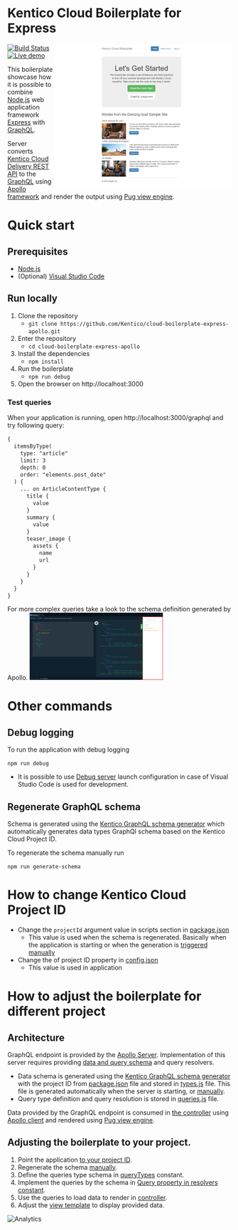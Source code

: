 # Kentico Cloud Boilerplate for Express
[<img align="right" src="/docs/assets/template_thumbnail.png" alt="Boilerplate screenshot" />](https://cloud-boilerplate-express-apollo.azurewebsites.net)

[![Build Status](https://api.travis-ci.org/Kentico/cloud-boilerplate-express-apollo.svg?branch=master)](https://travis-ci.org/Kentico/cloud-boilerplate-express-apollo)
[![Live demo](https://img.shields.io/badge/-Live%20Demo-brightgreen.svg)](https://cloud-boilerplate-express-apollo.azurewebsites.net/)

This boilerplate showcase how it is possible to combine [Node.js](https://nodejs.org/en/) web application framework [Express](https://expressjs.com/) with [GraphQL](https://graphql.org/).

Server converts [Kentico Cloud Delivery REST API](https://developer.kenticocloud.com/reference) to the [GraphQL](https://graphql.org/) using [Apollo framework](https://www.apollographql.com/) and render the output using [Pug view engine](https://pugjs.org/).

# Quick start

## Prerequisites
* [Node.js](https://nodejs.org/en/download/)
* (Optional) [Visual Studio Code](https://code.visualstudio.com/)

## Run locally
1. Clone the repository
   * `git clone https://github.com/Kentico/cloud-boilerplate-express-apollo.git`
2. Enter the repository
   * `cd cloud-boilerplate-express-apollo`
3. Install the dependencies
   * `npm install`
4. Run the boilerplate
   * `npm run debug`
5. Open the browser on http://localhost:3000

### Test queries

When your application is running, open http://localhost:3000/graphql and try following query:
```
{
  itemsByType(
    type: "article"
    limit: 3
    depth: 0
    order: "elements.post_date"
  ) {
    ... on ArticleContentType {
      title {
        value
      }
      summary {
        value
      }
      teaser_image {
        assets {
          name
          url
        }
      }
    }
  }
}
```
For more complex queries take a look to the schema definition generated by Apollo.
<img alt="Shema in playground" src="/docs/assets/schema.png" width="300">

# Other commands

## Debug logging

To run the application with debug logging 
```
npm run debug
```

* It is possible to use [Debug server](https://github.com/Kentico/cloud-boilerplate-express-apollo/blob/master/.vscode/launch.json#L10) launch configuration in case of Visual Studio Code is used for development.

## Regenerate GraphQL schema
Schema is generated using the [Kentico GraphQL schema generator](https://www.npmjs.com/package/kentico-cloud-graphql-schema-generator) which automatically generates data types GraphQl schema based on the Kentico Cloud Project ID.

To regenerate the schema manually run
```
npm run generate-schema
```

# How to change Kentico Cloud Project ID 
* Change the `projectId` argument value in scripts section in [package.json](https://github.com/Kentico/cloud-boilerplate-express-apollo/blob/master/package.json#L8)
    * This value is used when the schema is regenerated. Basically when the application is starting or when the generation is [triggered manually](#Regenerate-GraphQL-schema)
* Change the of project ID property in [config.json](https://github.com/Kentico/cloud-boilerplate-express-apollo/blob/master/config.json)
   * This value is used in application

# How to adjust the boilerplate for different project

## Architecture

GraphQL endpoint is provided by the  [Apollo Server](https://www.apollographql.com/docs/apollo-server). Implementation of this server requires providing [data and query schema](https://www.apollographql.com/docs/apollo-server/essentials/schema.html) and query resolvers.

* Data schema is generated using the [Kentico GraphQL schema generator](https://www.npmjs.com/package/kentico-cloud-graphql-schema-generator) with the project ID from [package.json](https://github.com/Kentico/cloud-boilerplate-express-apollo/blob/master/package.json#L8) file and stored in [types.js](https://github.com/Kentico/cloud-boilerplate-express-apollo/blob/master/graphQL/types.js) file. This file is generated automatically when the server is starting, or [manually](#Regenerate-GraphQL-schema).
* Query type definition and query resolution is stored in [queries.js](https://github.com/Kentico/cloud-boilerplate-express-apollo/blob/master/graphQL/queries.js) file.

Data provided by the GraphQL endpoint is consumed in [the controller](https://github.com/Kentico/cloud-boilerplate-express-apollo/blob/master/routes/index.js#L9) using [Apollo client](https://www.apollographql.com/docs/react/) and rendered using [Pug view engine](https://pugjs.org/).

## Adjusting the boilerplate to your project. 
1. Point the application [to your project ID](#How-to-adjust-the-boilerplate-for-different-project).
2. Regenerate the schema [manually](#Regenerate-GraphQL-schema).
3. Define the queries type schema in [queryTypes](https://github.com/Kentico/cloud-boilerplate-express-apollo/blob/master/graphQL/queries.js#L5) constant.
4. Implement the queries by the schema in [Query property in resolvers constant](https://github.com/Kentico/cloud-boilerplate-express-apollo/blob/master/graphQL/queries.js#L24).
5. Use the queries to load data to render in [controller](https://github.com/Kentico/cloud-boilerplate-express-apollo/blob/master/routes/index.js).
6. Adjust the [view template](https://github.com/Kentico/cloud-boilerplate-express-apollo/blob/master/views/index.pug) to display provided data.

![Analytics](https://kentico-ga-beacon.azurewebsites.net/api/UA-69014260-4/Kentico/cloud-boilerplate-express-apollo?pixel)
